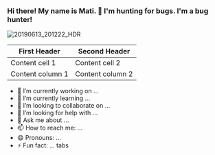 ### Hi there!  My name is Mati.  :eyes: I'm hunting for bugs. I'm a bug hunter!
![20190613_201222_HDR](https://user-images.githubusercontent.com/84297420/125022153-e3cf5580-e030-11eb-85b5-879cc1e3dc6c.jpg)

First Header | Second Header
------------ | -------------
Content cell 1 | Content cell 2
Content column 1 | Content column 2



- 🔭 I’m currently working on ...
- 🌱 I’m currently learning ...
- 👯 I’m looking to collaborate on ...
- 🤔 I’m looking for help with ...
- 💬 Ask me about ...
- 📫 How to reach me: ...
- 😄 Pronouns: ...
- ⚡ Fun fact: ...
tabs
<!--
**matijoingithub/matijoingithub** is a ✨ _special_ ✨ repository because its `README.md` (this file) appears on your GitHub profile.

Here are some ideas to get you started:

- 🔭 I’m currently working on ...
- 🌱 I’m currently learning ...
- 👯 I’m looking to collaborate on ...
- 🤔 I’m looking for help with ...
- 💬 Ask me about ...
- 📫 How to reach me: ...
- 😄 Pronouns: ...
- ⚡ Fun fact: ...
- 👋
-->
